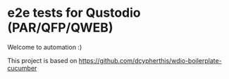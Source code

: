 # e2e tests for Qustodio (PAR/QFP/QWEB)

Welcome to automation :)

This project is based on https://github.com/dcypherthis/wdio-boilerplate-cucumber 